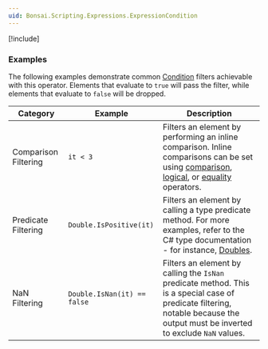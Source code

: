 ```yaml
---
uid: Bonsai.Scripting.Expressions.ExpressionCondition
---
```


[!include[](../articles/scripting-expressions-overview.md)]

### Examples

The following examples demonstrate common [Condition](../articles/operators.md#condition) filters achievable with this operator. Elements that evaluate to `true` will pass the filter, while elements that evaluate to `false` will be dropped.

| Category             | Example                     | Description | 
| -------------------- | --------------------------- | ----------- | 
| Comparison Filtering | `it < 3`                    | Filters an element by performing an inline comparison. Inline comparisons can be set using [comparison](https://learn.microsoft.com/en-us/dotnet/csharp/language-reference/operators/comparison-operators), [logical](https://learn.microsoft.com/en-us/dotnet/csharp/language-reference/operators/boolean-logical-operators), or [equality](https://learn.microsoft.com/en-us/dotnet/csharp/language-reference/operators/equality-operators) operators. |
| Predicate Filtering  | `Double.IsPositive(it)`     | Filters an element by calling a type predicate method. For more examples, refer to the C# type documentation - for instance, [Doubles](https://learn.microsoft.com/en-us/dotnet/api/system.double?view=net-7.0#methods). |
| NaN Filtering        | `Double.IsNan(it) == false` | Filters an element by calling the `IsNan` predicate method. This is a special case of predicate filtering, notable because the output must be inverted to exclude `NaN` values. |